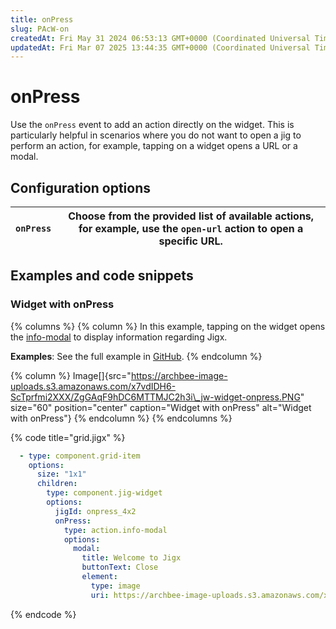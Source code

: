 ```yaml
---
title: onPress
slug: PAcW-on
createdAt: Fri May 31 2024 06:53:13 GMT+0000 (Coordinated Universal Time)
updatedAt: Fri Mar 07 2025 13:44:35 GMT+0000 (Coordinated Universal Time)
---
```


# onPress

Use the `onPress` event to add an action directly on the widget. This is particularly helpful in scenarios where you do not want to open a jig to perform an action, for example, tapping on a widget opens a URL or a modal.

## Configuration options

| `onPress` | Choose from the provided list of available actions, for example, use the `open-url` action to open a specific URL. |
| --------- | ------------------------------------------------------------------------------------------------------------------ |

## Examples and code snippets

### Widget with onPress

{% columns %}
{% column %}
In this example, tapping on the widget opens the [info-modal](../../Actions/info-modal.md) to display information regarding Jigx.

**Examples**: See the full example in [GitHub](https://github.com/jigx-com/jigx-samples/blob/main/quickstart/jigx-samples/jigs/widgets/2x2/onpress_4x2.jigx).
{% endcolumn %}

{% column %}
Image\[]{src="https://archbee-image-uploads.s3.amazonaws.com/x7vdIDH6-ScTprfmi2XXX/ZgGAqF9hDC6MTTMJC2h3i\_jw-widget-onpress.PNG" size="60" position="center" caption="Widget with onPress" alt="Widget with onPress"}&#x20;
{% endcolumn %}
{% endcolumns %}

{% code title="grid.jigx" %}
```yaml
  - type: component.grid-item
    options:
      size: "1x1"
      children: 
        type: component.jig-widget
        options:
          jigId: onpress_4x2    
          onPress: 
            type: action.info-modal
            options:
              modal:
                title: Welcome to Jigx
                buttonText: Close
                element: 
                  type: image
                  uri: https://archbee-image-uploads.s3.amazonaws.com/x7vdIDH6-ScTprfmi2XXX/nuSx_84sbGbtJlBxRWI5G_landingpage-s.gif?format=webp&width=1280
```
{% endcode %}
